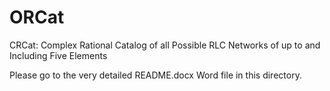 # ORCat
CRCat: Complex Rational Catalog of all Possible RLC Networks of up to and Including Five Elements

Please go to the very detailed README.docx Word file in this directory.
